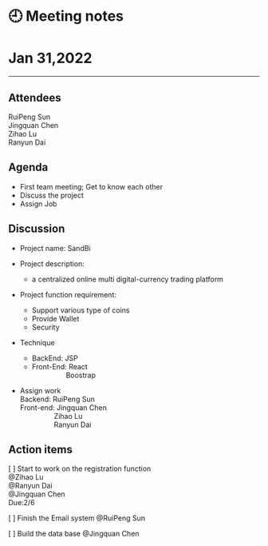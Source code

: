 # 🕘 Meeting notes

# Jan 31,2022

****
## Attendees

RuiPeng Sun  
Jingquan Chen  
Zihao Lu  
Ranyun Dai  


## Agenda
- First team meeting; Get to know each other  
- Discuss the project
- Assign Job


## Discussion
- Project name: SandBi
- Project description:  
  - a centralized online multi digital-currency trading platform
- Project function requirement:
  - Support various type of coins
  - Provide Wallet 
  - Security 
- Technique   
    - BackEnd: JSP
    - Front-End: React   
     &#x2003; &#x2003;  &#x2003; &#x2003;Boostrap    

- Assign  work  
Backend:   RuiPeng Sun <br>Front-end: Jingquan Chen<br> &#x2003; &#x2003; &#x2003; &#x2003;Zihao Lu <br> &#x2003; &#x2003; &#x2003; &#x2003;Ranyun Dai   


## Action items
[ ] Start to work on the registration function  
 @Zihao Lu <br> @Ranyun Dai <br>@Jingquan Chen   
 Due:2/6

[ ] Finish the Email system @RuiPeng Sun

[ ] Build the data base @Jingquan Chen  


